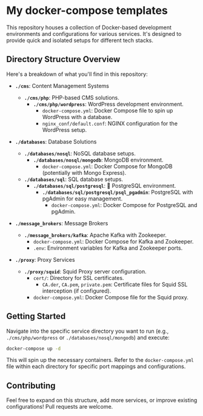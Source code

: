 # My docker-compose templates

This repository houses a collection of Docker-based development environments and configurations for various services. It's designed to provide quick and isolated setups for different tech stacks.

## Directory Structure Overview

Here's a breakdown of what you'll find in this repository:

  * **`./cms`**: Content Management Systems

      * **`./cms/php`**: PHP-based CMS solutions.
          * **`./cms/php/wordpress`**: WordPress development environment.
              * `docker-compose.yml`: Docker Compose file to spin up WordPress with a database.
              * `nginx_conf/default.conf`: NGINX configuration for the WordPress setup.

  * **`./databases`**: Database Solutions

      * **`./databases/nosql`**: NoSQL database setups.
          * **`./databases/nosql/mongodb`**: MongoDB environment.
              * `docker-compose.yml`: Docker Compose for MongoDB (potentially with Mongo Express).
      * **`./databases/sql`**: SQL database setups.
          * **`./databases/sql/postgresql`**: 🐘 PostgreSQL environment.
              * **`./databases/sql/postgresql/psql_pgadmin`**: PostgreSQL with pgAdmin for easy management.
                  * `docker-compose.yml`: Docker Compose for PostgreSQL and pgAdmin.

  * **`./message_brokers`**: Message Brokers

      * **`./message_brokers/kafka`**: Apache Kafka with Zookeeper.
          * `docker-compose.yml`: Docker Compose for Kafka and Zookeeper.
          * `.env`: Environment variables for Kafka and Zookeeper ports.

  * **`./proxy`**: Proxy Services

      * **`./proxy/squid`**: Squid Proxy server configuration.
          * `cert/`: Directory for SSL certificates.
              * `CA.der`, `CA.pem`, `private.pem`: Certificate files for Squid SSL interception (if configured).
          * `docker-compose.yml`: Docker Compose file for the Squid proxy.

## Getting Started

Navigate into the specific service directory you want to run (e.g., `./cms/php/wordpress` or `./databases/nosql/mongodb`) and execute:

```bash
docker-compose up -d
```

This will spin up the necessary containers. Refer to the `docker-compose.yml` file within each directory for specific port mappings and configurations.

## Contributing

Feel free to expand on this structure, add more services, or improve existing configurations! Pull requests are welcome.